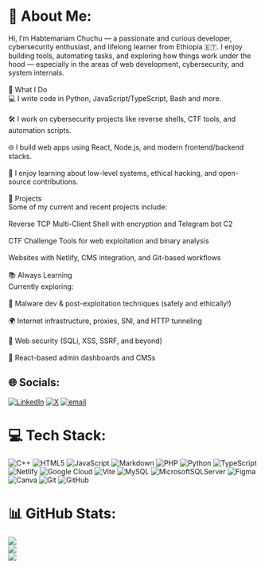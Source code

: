 # 💫 About Me:
Hi, I’m Habtemariam Chuchu — a passionate and curious developer, cybersecurity enthusiast, and lifelong learner from Ethiopia 🇪🇹. I enjoy building tools, automating tasks, and exploring how things work under the hood — especially in the areas of web development, cybersecurity, and system internals.<br><br>🔧 What I Do<br>💻 I write code in Python, JavaScript/TypeScript, Bash and more.<br><br>🛠️ I work on cybersecurity projects like reverse shells, CTF tools, and automation scripts.<br><br>🌐 I build web apps using React, Node.js, and modern frontend/backend stacks.<br><br>🧠 I enjoy learning about low-level systems, ethical hacking, and open-source contributions.<br><br>🚀 Projects<br>Some of my current and recent projects include:<br><br>Reverse TCP Multi-Client Shell with encryption and Telegram bot C2<br><br>CTF Challenge Tools for web exploitation and binary analysis<br><br>Websites with Netlify, CMS integration, and Git-based workflows<br><br>📚 Always Learning<br>Currently exploring:<br><br>🔐 Malware dev & post-exploitation techniques (safely and ethically!)<br><br>🌍 Internet infrastructure, proxies, SNI, and HTTP tunneling<br><br>🧪 Web security (SQLi, XSS, SSRF, and beyond)<br><br>🧰 React-based admin dashboards and CMSs


## 🌐 Socials:
[![LinkedIn](https://img.shields.io/badge/LinkedIn-%230077B5.svg?logo=linkedin&logoColor=white)](https://linkedin.com/in/https://www.linkedin.com/in/habtemariam-chuchu-6bb4b3350?lipi=urn%3Ali%3Apage%3Ad_flagship3_profile_view_base_contact_details%3BINE1n5JvS1GAYQC1a7agyA%3D%3D) [![X](https://img.shields.io/badge/X-black.svg?logo=X&logoColor=white)](https://x.com/https://x.com/PPhcic) [![email](https://img.shields.io/badge/Email-D14836?logo=gmail&logoColor=white)](mailto:habtechoon@gmail.com) 

# 💻 Tech Stack:
![C++](https://img.shields.io/badge/c++-%2300599C.svg?style=for-the-badge&logo=c%2B%2B&logoColor=white)  ![HTML5](https://img.shields.io/badge/html5-%23E34F26.svg?style=for-the-badge&logo=html5&logoColor=white) ![JavaScript](https://img.shields.io/badge/javascript-%23323330.svg?style=for-the-badge&logo=javascript&logoColor=%23F7DF1E) ![Markdown](https://img.shields.io/badge/markdown-%23000000.svg?style=for-the-badge&logo=markdown&logoColor=white) ![PHP](https://img.shields.io/badge/php-%23777BB4.svg?style=for-the-badge&logo=php&logoColor=white) ![Python](https://img.shields.io/badge/python-3670A0?style=for-the-badge&logo=python&logoColor=ffdd54) ![TypeScript](https://img.shields.io/badge/typescript-%23007ACC.svg?style=for-the-badge&logo=typescript&logoColor=white) ![Netlify](https://img.shields.io/badge/netlify-%23000000.svg?style=for-the-badge&logo=netlify&logoColor=#00C7B7) ![Google Cloud](https://img.shields.io/badge/GoogleCloud-%234285F4.svg?style=for-the-badge&logo=google-cloud&logoColor=white) ![Vite](https://img.shields.io/badge/vite-%23646CFF.svg?style=for-the-badge&logo=vite&logoColor=white) ![MySQL](https://img.shields.io/badge/mysql-4479A1.svg?style=for-the-badge&logo=mysql&logoColor=white) ![MicrosoftSQLServer](https://img.shields.io/badge/Microsoft%20SQL%20Server-CC2927?style=for-the-badge&logo=microsoft%20sql%20server&logoColor=white) ![Figma](https://img.shields.io/badge/figma-%23F24E1E.svg?style=for-the-badge&logo=figma&logoColor=white) ![Canva](https://img.shields.io/badge/Canva-%2300C4CC.svg?style=for-the-badge&logo=Canva&logoColor=white) ![Git](https://img.shields.io/badge/git-%23F05033.svg?style=for-the-badge&logo=git&logoColor=white) ![GitHub](https://img.shields.io/badge/github-%23121011.svg?style=for-the-badge&logo=github&logoColor=white)
# 📊 GitHub Stats:
![](https://github-readme-stats.vercel.app/api?username=Ghostfaceki11err&theme=gruvbox&hide_border=false&include_all_commits=true&count_private=true)<br/>
![](https://nirzak-streak-stats.vercel.app/?user=Ghostfaceki11err&theme=gruvbox&hide_border=false)<br/>
![](https://github-readme-stats.vercel.app/api/top-langs/?username=Ghostfaceki11err&theme=gruvbox&hide_border=false&include_all_commits=true&count_private=true&layout=compact)

<!-- Proudly created with GPRM ( https://gprm.itsvg.in ) -->

